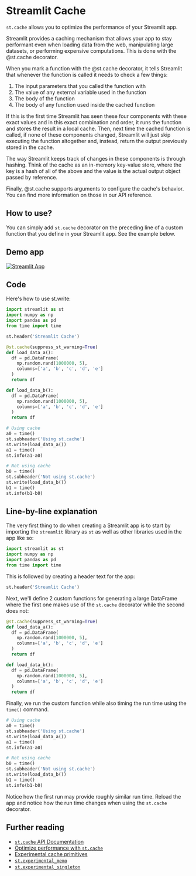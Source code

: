 # Streamlit Cache

`st.cache` allows you to optimize the performance of your Streamlit app.

Streamlit provides a caching mechanism that allows your app to stay performant even when loading data from the web, manipulating large datasets, or performing expensive computations. This is done with the @st.cache decorator.

When you mark a function with the @st.cache decorator, it tells Streamlit that whenever the function is called it needs to check a few things:

1. The input parameters that you called the function with
2. The value of any external variable used in the function
3. The body of the function
4. The body of any function used inside the cached function

If this is the first time Streamlit has seen these four components with these exact values and in this exact combination and order, it runs the function and stores the result in a local cache. Then, next time the cached function is called, if none of these components changed, Streamlit will just skip executing the function altogether and, instead, return the output previously stored in the cache.

The way Streamlit keeps track of changes in these components is through hashing. Think of the cache as an in-memory key-value store, where the key is a hash of all of the above and the value is the actual output object passed by reference.

Finally, @st.cache supports arguments to configure the cache's behavior. You can find more information on those in our API reference.

## How to use?

You can simply add `st.cache` decorator on the preceding line of a custom function that you define in your Streamlit app. See the example below.

## Demo app

[![Streamlit App](https://static.streamlit.io/badges/streamlit_badge_black_white.svg)](https://share.streamlit.io/dataprofessor/streamlit-cache/)

## Code
Here's how to use st.write:
```python
import streamlit as st
import numpy as np
import pandas as pd
from time import time

st.header('Streamlit Cache')

@st.cache(suppress_st_warning=True)
def load_data_a():
  df = pd.DataFrame(
    np.random.rand(1000000, 5),
    columns=['a', 'b', 'c', 'd', 'e']
  )
  return df

def load_data_b():
  df = pd.DataFrame(
    np.random.rand(1000000, 5),
    columns=['a', 'b', 'c', 'd', 'e']
  )
  return df

# Using cache
a0 = time()
st.subheader('Using st.cache')
st.write(load_data_a())
a1 = time()
st.info(a1-a0)

# Not using cache
b0 = time()
st.subheader('Not using st.cache')
st.write(load_data_b())
b1 = time()
st.info(b1-b0)
```

## Line-by-line explanation
The very first thing to do when creating a Streamlit app is to start by importing the `streamlit` library as `st` as well as other libraries used in the app like so:
```python
import streamlit as st
import numpy as np
import pandas as pd
from time import time
```

This is followed by creating a header text for the app:
```python
st.header('Streamlit Cache')
```

Next, we'll define 2 custom functions for generating a large DataFrame where the first one makes use of the `st.cache` decorator while the second does not:
```python
@st.cache(suppress_st_warning=True)
def load_data_a():
  df = pd.DataFrame(
    np.random.rand(1000000, 5),
    columns=['a', 'b', 'c', 'd', 'e']
  )
  return df

def load_data_b():
  df = pd.DataFrame(
    np.random.rand(1000000, 5),
    columns=['a', 'b', 'c', 'd', 'e']
  )
  return df
```

Finally, we run the custom function while also timing the run time using the `time()` command.
```python
# Using cache
a0 = time()
st.subheader('Using st.cache')
st.write(load_data_a())
a1 = time()
st.info(a1-a0)

# Not using cache
b0 = time()
st.subheader('Not using st.cache')
st.write(load_data_b())
b1 = time()
st.info(b1-b0)
```

Notice how the first run may provide roughly similar run time. Reload the app and notice how the run time changes when using the `st.cache` decorator.

## Further reading
- [`st.cache` API Documentation](https://docs.streamlit.io/library/api-reference/performance/st.cache)
- [Optimize performance with `st.cache`](https://docs.streamlit.io/library/advanced-features/caching)
- [Experimental cache primitives](https://docs.streamlit.io/library/advanced-features/experimental-cache-primitives)
- [`st.experimental_memo`](https://docs.streamlit.io/library/api-reference/performance/st.experimental_memo)
- [`st.experimental_singleton`](https://docs.streamlit.io/library/api-reference/performance/st.experimental_singleton)
